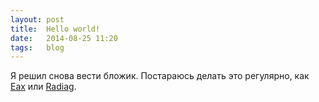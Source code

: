 ```yaml
---
layout: post
title:  Hello world!
date:   2014-08-25 11:20
tags:   blog
---
```


Я решил снова вести бложик.
Постараюсь делать это регулярно,
как [Eax](http://eax.me/blog-story/)
или [Radiag](http://radiag.ru/post/73198008051).
